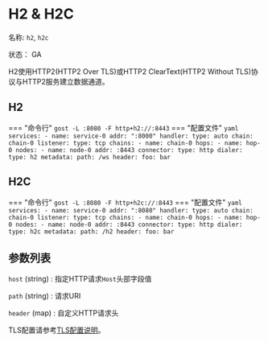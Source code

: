# H2 & H2C

名称: `h2`, `h2c`

状态： GA

H2使用HTTP2(HTTP2 Over TLS)或HTTP2 ClearText(HTTP2 Without TLS)协议与HTTP2服务建立数据通道。

## H2

=== "命令行"
    ```
	gost -L :8080 -F http+h2://:8443
	```
=== "配置文件"
    ```yaml
	services:
	- name: service-0
	  addr: ":8000"
	  handler:
		type: auto
		chain: chain-0
	  listener:
		type: tcp
	chains:
	- name: chain-0
	  hops:
	  - name: hop-0
		nodes:
		- name: node-0
		  addr: :8443
		  connector:
			type: http
		  dialer:
			type: h2
			metadata:
			  path: /ws
			  header:
				foo: bar
	```

## H2C

=== "命令行"
    ```
	gost -L :8080 -F http+h2c://:8443
	```
=== "配置文件"
    ```yaml
	services:
	- name: service-0
	  addr: ":8080"
	  handler:
		type: auto
		chain: chain-0
	  listener:
		type: tcp
	chains:
	- name: chain-0
	  hops:
	  - name: hop-0
		nodes:
		- name: node-0
		  addr: :8443
		  connector:
			type: http
		  dialer:
			type: h2c
			metadata:
			  path: /h2
			  header:
				foo: bar
	```

## 参数列表

`host` (string)
:    指定HTTP请求`Host`头部字段值

`path` (string)
:    请求URI

`header` (map)
:    自定义HTTP请求头


TLS配置请参考[TLS配置说明](/tutorials/tls/)。